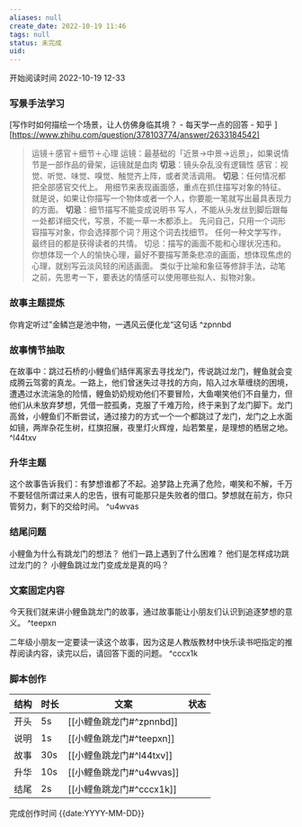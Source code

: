 ```yaml
---
aliases: null
create_date: 2022-10-19 11:46 
tags: null
status: 未完成 
uid: 
---
```




开始阅读时间 2022-10-19  12-33

### 写景手法学习
  [写作时如何描绘一个场景，让人仿佛身临其境？ - 每天学一点的回答 - 知乎 ][https://www.zhihu.com/question/378103774/answer/2633184542]

> 运镜＋感官＋细节＋心理
> 运镜：最基础的「近景→中景→远景」，如果说情节是一部作品的骨架，运镜就是血肉
> **切忌**：镜头杂乱没有逻辑性
> 感官：视觉、听觉、味觉、嗅觉、触觉齐上阵，或者灵活调用。
> **切忌**：任何情况都把全部感官交代上。
> 用细节来表现画面感，重点在抓住描写对象的特征。
> 就是说，如果让你描写一个物体或者一个人，你要能一笔就写出最具表现力的方面。
> **切忌**：细节描写不能变成说明书
> 写人，不能从头发丝到脚后跟每一处都详细交代，写景，不能一草一木都添上。
> 先问自己，只用一个词形容描写对象，你会选择那个词？用这个词去找细节。
> 任何一种文学写作，最终目的都是获得读者的共情。
> 切忌：描写的画面不能和心理状况违和。
> 你想体现一个人的愉快心理，最好不要描写萧条悲凉的画面，想体现焦虑的心理，就别写云淡风轻的闲适画面。
> 类似于比喻和象征等修辞手法，动笔之前，先思考一下，要表达的情感可以使用哪些拟人、拟物对象。

### 故事主题提炼
你肯定听过”金鳞岂是池中物，一遇风云便化龙“这句话 ^zpnnbd

### 故事情节抽取
在故事中：跳过石桥的小鲤鱼们结伴离家去寻找龙门，传说跳过龙门，鲤鱼就会变成腾云驾雾的真龙。一路上，他们曾迷失过寻找的方向，陷入过水草缠绕的困境，遭遇过水流湍急的险情，鲤鱼奶奶规劝他们不要冒险，大鱼嘲笑他们不自量力，但他们从未放弃梦想，凭借一腔孤勇，克服了千难万险，终于来到了龙门脚下。龙门高耸，小鲤鱼们不断尝试，通过接力的方式一个一个都跳过了龙门，龙门之上水面如镜，两岸杂花生树，红旗招展，夜里灯火辉煌，灿若繁星，是理想的栖居之地。 ^l44txv

### 升华主题
这个故事告诉我们：有梦想谁都了不起。追梦路上充满了危险，嘲笑和不解，千万不要轻信所谓过来人的忠告，很有可能那只是失败者的借口。梦想就在前方，你只管努力，剩下的交给时间。 ^u4wvas

### 结尾问题
小鲤鱼为什么有跳龙门的想法？
他们一路上遇到了什么困难？
他们是怎样成功跳过龙门的？
小鲤鱼跳过龙门变成龙是真的吗？

### 文案固定内容
今天我们就来讲小鲤鱼跳龙门的故事，通过故事能让小朋友们认识到追逐梦想的意义。 ^teepxn

二年级小朋友一定要读一读这个故事，因为这是人教版教材中快乐读书吧指定的推荐阅读内容，读完以后，请回答下面的问题。 ^cccx1k

### 脚本创作

| 结构 | 时长 | 文案 | 状态 |
| ---- | ---- | ---- | ---- |
| 开头 |  5s    |  [[小鲤鱼跳龙门#^zpnnbd]]    |      |
| 说明     | 1s     | [[小鲤鱼跳龙门#^teepxn]] |      |
| 故事 |   30s   |  [[小鲤鱼跳龙门#^l44txv]]    |      |
| 升华 |  10s    |    [[小鲤鱼跳龙门#^u4wvas]]  |      |
| 结尾 |   2s   |  [[小鲤鱼跳龙门#^cccx1k]]    |      |



完成创作时间  {{date:YYYY-MM-DD}}
